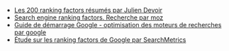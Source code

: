  - [Les 200 ranking factors résumés par Julien Devoir](http://www.growthhacking-france.com/les-200-facteurs-de-referencement-google-en-2014/)
  - [Search engine ranking factors. Recherche par moz](https://moz.com/search-ranking-factors)
  - [Guide de démarrage Google - optimisation des moteurs de recherches par google](https://static.googleusercontent.com/media/www.google.com/fr//intl/fr/webmasters/docs/search-engine-optimization-starter-guide-fr.pdf)
  - [Étude sur les ranking factors de Google par SearchMetrics](http://www.searchmetrics.com/knowledge-base/ranking-factors/)

